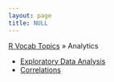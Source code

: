 ```yaml
---
layout: page
title: NULL
---
```


[R Vocab Topics](index) &#187; Analytics

* [Exploratory Data Analysis](exploratory)
* [Correlations](correlations)

